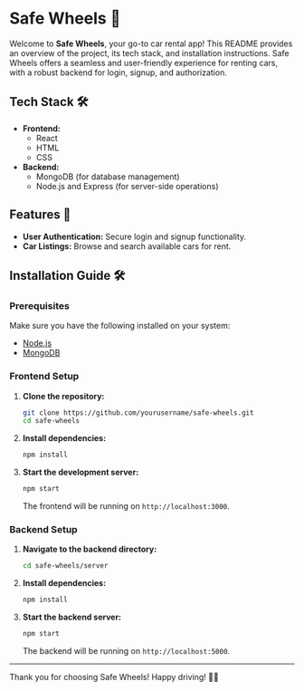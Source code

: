 
# Safe Wheels 🚗

Welcome to **Safe Wheels**, your go-to car rental app! This README provides an overview of the project, its tech stack, and installation instructions. Safe Wheels offers a seamless and user-friendly experience for renting cars, with a robust backend for login, signup, and authorization.

## Tech Stack 🛠️

- **Frontend:**
  - React
  - HTML
  - CSS
- **Backend:**
  - MongoDB (for database management)
  - Node.js and Express (for server-side operations)

## Features 🌟

- **User Authentication:** Secure login and signup functionality.
- **Car Listings:** Browse and search available cars for rent.

## Installation Guide 🛠️

### Prerequisites

Make sure you have the following installed on your system:
- [Node.js](https://nodejs.org/en/)
- [MongoDB](https://www.mongodb.com/try/download/community)

### Frontend Setup

1. **Clone the repository:**
   ```bash
   git clone https://github.com/yourusername/safe-wheels.git
   cd safe-wheels
   ```

2. **Install dependencies:**
   ```bash
   npm install
   ```

3. **Start the development server:**
   ```bash
   npm start
   ```

   The frontend will be running on `http://localhost:3000`.

### Backend Setup

1. **Navigate to the backend directory:**
   ```bash
   cd safe-wheels/server
   ```

2. **Install dependencies:**
   ```bash
   npm install
   ```
   
3. **Start the backend server:**
   ```bash
   npm start
   ```

   The backend will be running on `http://localhost:5000`.


---

Thank you for choosing Safe Wheels! Happy driving! 🚙✨


